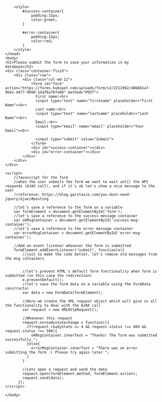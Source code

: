 <html>
	<head>
		<meta charset="UTF-8">
		<meta name="viewport" content="width=device-width, initial-scale=1.0">
		<meta http-equiv="X-UA-Compatible" content="ie=edge">
		<title>Form</title>
		
		<style>
			#success-container{
				padding:15px;
				color:green;
			}

			#error-container{
				padding:15px;
				color:red;
			}
		</style>
	</head>
	<body>
	<h2>Please submit the form to save your information in my database</h2>
	<div class="container-fluid">
		<div class="row">
			<div class="col-md-12">
				<form id="form" action="https://forms.hubspot.com/uploads/form/v2/2211982/406681a7-9be2-4477-909d-1daf6a76fe08" method="POST">
				  First name:<br>
				  <input type="text" name="firstname" placeholder="First Name"><br>
				  Last name:<br>
				  <input type="text" name="lastname" placeholder="Last Name"><br>
				  Email:<br>
				  <input type="email" name="email" placeholder="Your Email"><br>

				  <input type="submit" value="Submit"> 
				</form>
				<div id="success-container"></div>
				<div id="error-container"></div>
			</div>
		</div>
	</div>

	<script>
		//Javascript for the form
		//when the user submits the form we want to wait until the API responds (AJAX call), and if it's ok let's show a nice message to the user
		//reference: https://blog.garstasio.com/you-dont-need-jquery/ajax/#posting

		//let's save a reference to the form on a variable
		var formElement = document.getElementById('form');
		//let's save a reference to the success message container
		var okMsgContainer = document.getElementById('success-msg-container');
		//let's save a reference to the error message container
		var errorMsgContainer = document.getElementById('error-msg-container');

		//Add an event listener whenever the form is submitted
		formElement.addEventListener("submit", function(e){
			//just to make the code better, let's remove old messages from the msg containers


			//let's prevent HTML's default form functionality when form is submitted (in this case the redirection)
			e.preventDefault();
			//let's save the form data on a variable using the FormData constructor 
			var data = new FormData(formElement); 

			//Here we create the XML request object which will give us all the functionality to deal with the AJAX call
			var request = new XMLHttpRequest();

			//Whenever this request 
			request.onreadystatechange = function(){
			  if(request.readyState == 4 && request.status !== 404 && request.status !== 500){
				okMsgContainer.innerText = "Thanks! The form was submitted successfully.";
			  }else{
				errorMsgContainer.innerText = "There was an error submitting the form :( Please try again later.";
			  }
			}

			//Lets open a request and send the data
			request.open(formElement.method, formElement.action);
			request.send(data);
	      });
	</script>

	</body>
</html>


